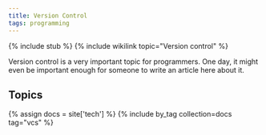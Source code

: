 ```yaml
---
title: Version Control
tags: programming
---
```


{% include stub %}
{% include wikilink topic="Version control" %}

Version control is a very important topic for programmers. One day, it might
even be important enough for someone to write an article here about it.

## Topics

{% assign docs = site['tech'] %}
{% include by_tag collection=docs tag="vcs" %}